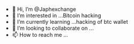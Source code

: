 - 👋 Hi, I’m @Japhexchange
- 👀 I’m interested in ...Bitcoin hacking
- 🌱 I’m currently learning ...hacking of btc wallet
- 💞️ I’m looking to collaborate on ...
- 📫 How to reach me ...

<!---
Japhexchange/Japhexchange is a ✨ special ✨ repository because its `README.md` (this file) appears on your GitHub profile.
You can click the Preview link to take a look at your changes.
--->
